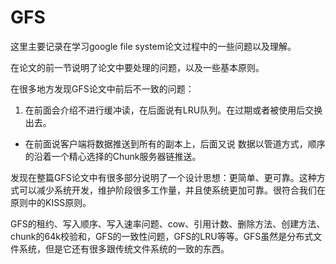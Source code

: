 # GFS

这里主要记录在学习google file system论文过程中的一些问题以及理解。

在论文的前一节说明了论文中要处理的问题，以及一些基本原则。


在很多地方发现GFS论文中前后不一致的问题：

1. 在前面会介绍不进行缓冲读，在后面说有LRU队列。在过期或者被使用后交换出去。

- 在前面说客户端将数据推送到所有的副本上，后面又说 数据以管道方式，顺序的沿着一个精心选择的Chunk服务器链推送。

发现在整篇GFS论文中有很多部分说明了一个设计思想：更简单、更可靠。这种方式可以减少系统开发，维护阶段很多工作量，并且使系统更加可靠。很符合我们在原则中的KISS原则。

GFS的租约、写入顺序、写入速率问题、cow、引用计数、删除方法、创建方法、chunk的64k校验和，GFS的一致性问题，GFS的LRU等等。GFS虽然是分布式文件系统，但是它还有很多跟传统文件系统的一致的东西。